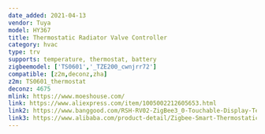 ```yaml
---
date_added: 2021-04-13
vendor: Tuya
model: HY367
title: Thermostatic Radiator Valve Controller
category: hvac
type: trv
supports: temperature, thermostat, battery
zigbeemodel: ['TS0601','_TZE200_cwnjrr72']
compatible: [z2m,deconz,zha]
z2m: TS0601_thermostat
deconz: 4675
mlink: https://www.moeshouse.com/
link: https://www.aliexpress.com/item/1005002212605653.html
link2: https://www.banggood.com/RSH-RV02-ZigBee3_0-Touchable-Display-Temperature-Controller-Thermostatic-Radiator-Intelligent-Temperature-Controller-Constant-Radiator-p-1832133.html
link3: https://www.alibaba.com/product-detail/Zigbee-Smart-Thermostatic-Radiator-Valve-Controller_1600201671391.html
---
```

